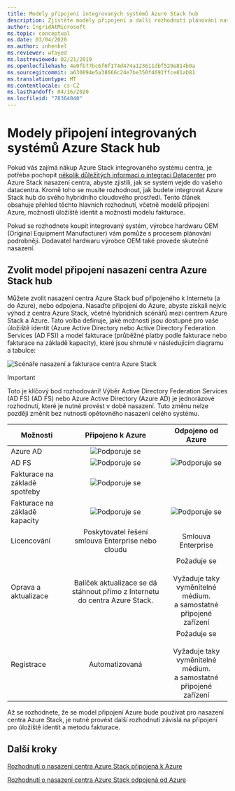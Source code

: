 ```yaml
---
title: Modely připojení integrovaných systémů Azure Stack hub
description: Zjistěte modely připojení a další rozhodnutí plánování nasazení pro integrované systémy Azure Stack hub.
author: IngridAtMicrosoft
ms.topic: conceptual
ms.date: 03/04/2020
ms.author: inhenkel
ms.reviewer: wfayed
ms.lastreviewed: 02/21/2019
ms.openlocfilehash: 4e0fb77bc6f6f174d474a123611dbf529e814b0a
ms.sourcegitcommit: a630894e5a38666c24e7be350f4691ffce81ab81
ms.translationtype: MT
ms.contentlocale: cs-CZ
ms.lasthandoff: 04/16/2020
ms.locfileid: "78364040"
---
```

# <a name="azure-stack-hub-integrated-systems-connection-models"></a>Modely připojení integrovaných systémů Azure Stack hub
Pokud vás zajímá nákup Azure Stack integrovaného systému centra, je potřeba pochopit [několik důležitých informací o integraci Datacenter](azure-stack-datacenter-integration.md) pro Azure Stack nasazení centra, abyste zjistili, jak se systém vejde do vašeho datacentra. Kromě toho se musíte rozhodnout, jak budete integrovat Azure Stack hub do svého hybridního cloudového prostředí. Tento článek obsahuje přehled těchto hlavních rozhodnutí, včetně modelů připojení Azure, možností úložiště identit a možností modelu fakturace.

Pokud se rozhodnete koupit integrovaný systém, výrobce hardwaru OEM (Original Equipment Manufacturer) vám pomůže s procesem plánování podrobněji. Dodavatel hardwaru výrobce OEM také provede skutečné nasazení.

## <a name="choose-an-azure-stack-hub-deployment-connection-model"></a>Zvolit model připojení nasazení centra Azure Stack hub
Můžete zvolit nasazení centra Azure Stack buď připojeného k Internetu (a do Azure), nebo odpojena. Nasaďte připojení do Azure, abyste získali nejvíc výhod z centra Azure Stack, včetně hybridních scénářů mezi centrem Azure Stack a Azure. Tato volba definuje, jaké možnosti jsou dostupné pro vaše úložiště identit (Azure Active Directory nebo Active Directory Federation Services (AD FS)) a model fakturace (průběžné platby podle fakturace nebo fakturace na základě kapacity), které jsou shrnuté v následujícím diagramu a tabulce:

![Scénáře nasazení a fakturace centra Azure Stack](media/azure-stack-connection-models/azure-stack-scenarios.png)
  
> [!IMPORTANT]
> Toto je klíčový bod rozhodování! Výběr Active Directory Federation Services (AD FS) (AD FS) nebo Azure Active Directory (Azure AD) je jednorázové rozhodnutí, které je nutné provést v době nasazení. Tuto změnu nelze později změnit bez nutnosti opětovného nasazení celého systému.  


|Možnosti|Připojeno k Azure|Odpojeno od Azure|
|-----|:-----:|:-----:|
|Azure AD|![Podporuje se](media/azure-stack-connection-models/check.png)| |
|AD FS|![Podporuje se](media/azure-stack-connection-models/check.png)|![Podporuje se](media/azure-stack-connection-models/check.png)|
|Fakturace na základě spotřeby|![Podporuje se](media/azure-stack-connection-models/check.png)| |
|Fakturace na základě kapacity|![Podporuje se](media/azure-stack-connection-models/check.png)|![Podporuje se](media/azure-stack-connection-models/check.png)|
|Licencování| Poskytovatel řešení smlouva Enterprise nebo cloudu | Smlouva Enterprise |
|Oprava a aktualizace|Balíček aktualizace se dá stáhnout přímo z Internetu do centra Azure Stack. |  Požaduje se<br><br>Vyžaduje taky vyměnitelné médium.<br> a samostatné připojené zařízení |
| Registrace | Automatizovaná | Požaduje se<br><br>Vyžaduje taky vyměnitelné médium.<br> a samostatné připojené zařízení |

Až se rozhodnete, že se model připojení Azure bude používat pro nasazení centra Azure Stack, je nutné provést další rozhodnutí závislá na připojení pro úložiště identit a metodu fakturace.

## <a name="next-steps"></a>Další kroky

[Rozhodnutí o nasazení centra Azure Stack připojená k Azure](azure-stack-connected-deployment.md)

[Rozhodnutí o nasazení centra Azure Stack odpojená od Azure](azure-stack-disconnected-deployment.md)
